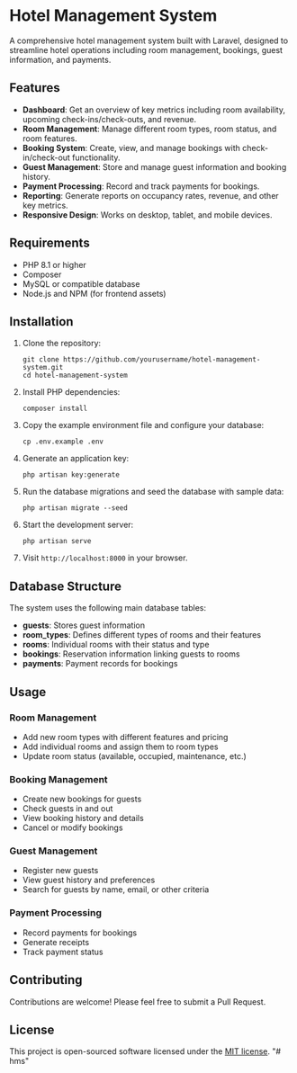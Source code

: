 # Hotel Management System

A comprehensive hotel management system built with Laravel, designed to streamline hotel operations including room management, bookings, guest information, and payments.

## Features

- **Dashboard**: Get an overview of key metrics including room availability, upcoming check-ins/check-outs, and revenue.
- **Room Management**: Manage different room types, room status, and room features.
- **Booking System**: Create, view, and manage bookings with check-in/check-out functionality.
- **Guest Management**: Store and manage guest information and booking history.
- **Payment Processing**: Record and track payments for bookings.
- **Reporting**: Generate reports on occupancy rates, revenue, and other key metrics.
- **Responsive Design**: Works on desktop, tablet, and mobile devices.

## Requirements

- PHP 8.1 or higher
- Composer
- MySQL or compatible database
- Node.js and NPM (for frontend assets)

## Installation

1. Clone the repository:
   ```
   git clone https://github.com/yourusername/hotel-management-system.git
   cd hotel-management-system
   ```

2. Install PHP dependencies:
   ```
   composer install
   ```

3. Copy the example environment file and configure your database:
   ```
   cp .env.example .env
   ```

4. Generate an application key:
   ```
   php artisan key:generate
   ```

5. Run the database migrations and seed the database with sample data:
   ```
   php artisan migrate --seed
   ```

6. Start the development server:
   ```
   php artisan serve
   ```

7. Visit `http://localhost:8000` in your browser.

## Database Structure

The system uses the following main database tables:

- **guests**: Stores guest information
- **room_types**: Defines different types of rooms and their features
- **rooms**: Individual rooms with their status and type
- **bookings**: Reservation information linking guests to rooms
- **payments**: Payment records for bookings

## Usage

### Room Management

- Add new room types with different features and pricing
- Add individual rooms and assign them to room types
- Update room status (available, occupied, maintenance, etc.)

### Booking Management

- Create new bookings for guests
- Check guests in and out
- View booking history and details
- Cancel or modify bookings

### Guest Management

- Register new guests
- View guest history and preferences
- Search for guests by name, email, or other criteria

### Payment Processing

- Record payments for bookings
- Generate receipts
- Track payment status

## Contributing

Contributions are welcome! Please feel free to submit a Pull Request.

## License

This project is open-sourced software licensed under the [MIT license](https://opensource.org/licenses/MIT).
"# hms" 
